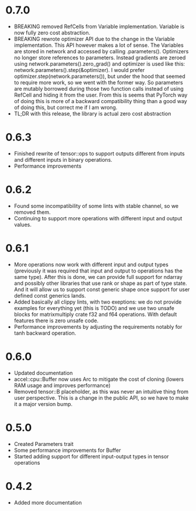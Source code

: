 # 0.7.0
- BREAKING removed RefCells from Variable implementation. Variable is now fully zero cost abstraction.
- BREAKING rewrote optimizer API due to the change in the Variable implementation. This API however makes a lot of sense. The Variables are stored in network and accessed by calling .parameters(). Optimizers no longer store references to parameters. Instead gradients are zeroed using network.parameters().zero_grad() and optimizer is used like this: network.parameters().step(&optimizer). I would prefer optimizer.step(network.parameters()), but under the hood that seemed to require more work, so we went with the former way. So parameters are mutably borrowed during those two function calls instead of using RefCell and hiding it from the user. From this is seems that PyTorch way of doing this is more of a backward compatibility thing than a good way of doing this, but correct me if I am wrong.
- TL;DR with this release, the library is actual zero cost abstraction

# 0.6.3

- Finished rewrite of tensor::ops to support outputs different from inputs and different inputs in binary operations.
- Performance improvements

# 0.6.2

- Found some incompatibility of some lints with stable channel, so we removed them.
- Continuing to support more operations with different input and output values.

# 0.6.1

- More operations now work with different input and output types (previously it was required that input and output to operations has the same type). After this is done, we can provide full support for ndarray and possibly other libraries that use rank or shape as part of type state. And it will allow us to support const generic shape once support for user defined const generics lands.
- Added basically all clippy lints, with two exeptions: we do not provide examples for everything yet (this is TODO) and we use two unsafe blocks for matrixmultiply crate f32 and f64 operations. With default features there is zero unsafe code.
- Performance improvements by adjusting the requirements notably for tanh backward operation.

# 0.6.0

- Updated documentation
- accel::cpu::Buffer now uses Arc to mitigate the cost of cloning (lowers RAM usage and improves performance)
- Removed tensor::B placeholder, as this was never an intuitive thing from user perspective. This is a change in the public API, so we have to make it a major version bump.

# 0.5.0

- Created Parameters trait
- Some performance improvements for Buffer
- Started adding support for different input-output types in tensor operations

# 0.4.2

- Added more documentation